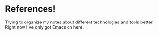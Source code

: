 # References!

Trying to organize my notes about different technologies and tools better. Right now I've only got Emacs on here.
